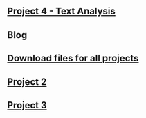 ## [Project 4 - Text Analysis](https://github.com/csarvi/MAT4376E/tree/master/project4)

## Blog

## [Download files for all projects](https://1drv.ms/f/s!AuPYlNGhb7JXhKM_3OeNnD7KdTq4Zw)

## [Project 2](https://github.com/jdemello/mat4376/tree/master/project2)

## [Project 3](https://github.com/jdemello/mat4376/tree/master/project3)

